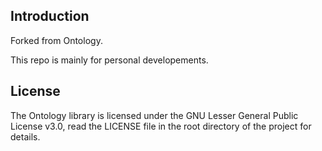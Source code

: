 
## Introduction

Forked from Ontology.

This repo is mainly for personal developements.

## License

The Ontology library is licensed under the GNU Lesser General Public License v3.0, read the LICENSE file in the root directory of the project for details.
